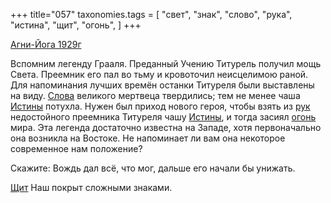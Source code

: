 +++
title="057"
taxonomies.tags = [
 "свет",
 "знак",
 "слово",
 "рука",
 "истина",
 "щит",
 "огонь",
]
+++

[Агни-Йога 1929г](/agni/1929)

Вспомним легенду Грааля. Преданный Учению Титурель получил мощь Света. Преемник его пал во тьму и кровоточил неисцелимою раной. Для напоминания лучших времён останки Титуреля были выставлены на виду. [Слова](/tags/слово) великого мертвеца твердились; тем не менее чаша [Истины](/tags/истина) потухла. Нужен был приход нового героя, чтобы взять из [рук](/tags/рука) недостойного преемника Титуреля чашу [Истины](/tags/истина), и тогда засиял [огонь](/tags/огонь) мира. Эта легенда достаточно известна на Западе, хотя первоначально она возникла на Востоке. Не напоминает ли вам она некоторое современное нам положение?   

Скажите: Вождь дал всё, что мог, дальше его начали бы унижать.   

[Щит](/tags/щит) Наш покрыт сложными знаками.